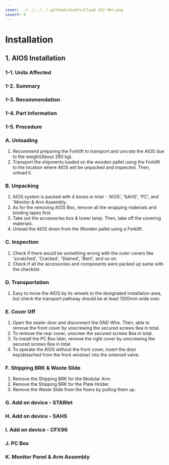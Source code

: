```yaml
---
cover: ../../../../.gitbook/assets/Cloud 상단 배너.png
coverY: 0
---
```


# Installation

## 1. AIOS Installation

### &#x20;   1-1. Units Affected

### &#x20;   1-2. Summary

### &#x20;   1-3. Recommendation

### &#x20;   1-4. Part Information

### &#x20;   1-5. Procedure

### &#x20;       A. Unloading

1. Recommend preparing the Forklift to transport and uncrate the AIOS due to the weight(About 280 kg).
2. Transport the shipments loaded on the wooden pallet using the Forklift to the location where AIOS will be unpacked and inspected. Then, unload it.

### &#x20;       B. Unpacking

1. AIOS system is packed with 4 boxes in total - 'AIOS', 'SAHS', 'PC', and 'Monitor & Arm Assembly.
2. As for the removing AIOS Box, remove all the wrapping materials and binding tapes first.
3. Take out the accessories box &  tower lamp. Then, take off the covering materials.
4. Unload the AIOS down from the Wooden pallet using a Forklift.

### &#x20;       C. Inspection

1. Check if there would be something wrong with the outer covers like 'scratched', 'Cracked', 'Stained', 'Bent', and so on.
2. Check if all the accessories and components were packed up same with the checklist.

### &#x20;       D. Transportation

1. Easy to move the AIOS by its wheels to the designated installation area, but check the transport pathway should be at least 1300mm wide over.

### &#x20;       E. Cover Off

1. Open the sealer door and disconnect the GND Wire. Then, able to remove the front cover by unscrewing the secured screws 9ea in total.
2. To remove the rear cover, unscrew the secured screws 8ea in total.
3. To install the PC Box later, remove the right cover by unscrewing the secured screws 6ea in total.
4. To operate the AIOS without the front cover, insert the door key(detached from the front window) into the solenoid valve.

### &#x20;       F. Shipping BRK & Waste Slide

1. Remove the Shipping BRK for the Modular Arm.
2. Remove the Shipping BRK for the Plate Holder.
3. Remove the Waste Slide from the fixers by pulling them up.

### &#x20;       G. Add on device - STARlet

### &#x20;       H. Add on device - SAHS

### &#x20;       I. Add on device - CFX96

### &#x20;       J. PC Box

### &#x20;       K. Monitor Panel & Arm Assembly&#x20;





































